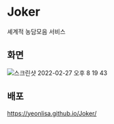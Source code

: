 # Joker
셰계적 농담모음 서비스
## 화면
![스크린샷 2022-02-27 오후 8 19 43](https://user-images.githubusercontent.com/72447026/155880355-4e05b1b8-c855-477a-bfa5-74dd8805d254.png)
## 배포
https://yeonlisa.github.io/Joker/
